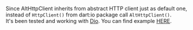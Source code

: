 Since AltHttpClient inherits from abstract HTTP client just as default one, instead of `HttpClient()` from dart:io package call `AltHttpClient()`.  
It's been tested and working with [Dio](https://github.com/flutterchina/dio/blob/master/README.md#httpclientadapter). 
You can find example [HERE](https://github.com/shaxxx/EnigmaWeb.Dart/blob/master/lib/src/alt_http_client_adapter.dart).